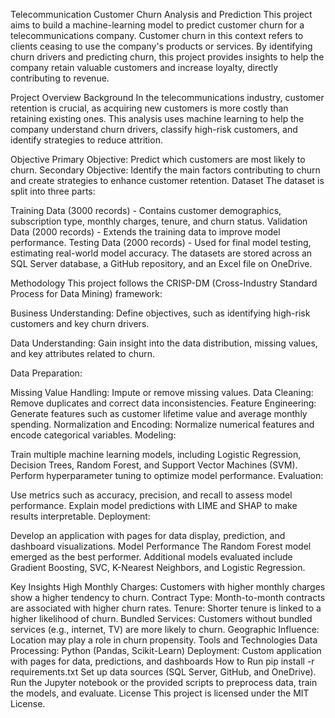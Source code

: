 Telecommunication Customer Churn Analysis and Prediction
This project aims to build a machine-learning model to predict customer churn for a telecommunications company. Customer churn in this context refers to clients ceasing to use the company's products or services. By identifying churn drivers and predicting churn, this project provides insights to help the company retain valuable customers and increase loyalty, directly contributing to revenue.

Project Overview
Background
In the telecommunications industry, customer retention is crucial, as acquiring new customers is more costly than retaining existing ones. This analysis uses machine learning to help the company understand churn drivers, classify high-risk customers, and identify strategies to reduce attrition.

Objective
Primary Objective: Predict which customers are most likely to churn.
Secondary Objective: Identify the main factors contributing to churn and create strategies to enhance customer retention.
Dataset
The dataset is split into three parts:

Training Data (3000 records) - Contains customer demographics, subscription type, monthly charges, tenure, and churn status.
Validation Data (2000 records) - Extends the training data to improve model performance.
Testing Data (2000 records) - Used for final model testing, estimating real-world model accuracy.
The datasets are stored across an SQL Server database, a GitHub repository, and an Excel file on OneDrive.

Methodology
This project follows the CRISP-DM (Cross-Industry Standard Process for Data Mining) framework:

Business Understanding: Define objectives, such as identifying high-risk customers and key churn drivers.

Data Understanding: Gain insight into the data distribution, missing values, and key attributes related to churn.

Data Preparation:

Missing Value Handling: Impute or remove missing values.
Data Cleaning: Remove duplicates and correct data inconsistencies.
Feature Engineering: Generate features such as customer lifetime value and average monthly spending.
Normalization and Encoding: Normalize numerical features and encode categorical variables.
Modeling:

Train multiple machine learning models, including Logistic Regression, Decision Trees, Random Forest, and Support Vector Machines (SVM).
Perform hyperparameter tuning to optimize model performance.
Evaluation:

Use metrics such as accuracy, precision, and recall to assess model performance.
Explain model predictions with LIME and SHAP to make results interpretable.
Deployment:

Develop an application with pages for data display, prediction, and dashboard visualizations.
Model Performance
The Random Forest model emerged as the best performer. Additional models evaluated include Gradient Boosting, SVC, K-Nearest Neighbors, and Logistic Regression. 

Key Insights
High Monthly Charges: Customers with higher monthly charges show a higher tendency to churn.
Contract Type: Month-to-month contracts are associated with higher churn rates.
Tenure: Shorter tenure is linked to a higher likelihood of churn.
Bundled Services: Customers without bundled services (e.g., internet, TV) are more likely to churn.
Geographic Influence: Location may play a role in churn propensity.
Tools and Technologies
Data Processing: Python (Pandas, Scikit-Learn)
Deployment: Custom application with pages for data, predictions, and dashboards
How to Run
pip install -r requirements.txt
Set up data sources (SQL Server, GitHub, and OneDrive).
Run the Jupyter notebook or the provided scripts to preprocess data, train the models, and evaluate.
License
This project is licensed under the MIT License.

